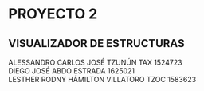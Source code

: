 # PROYECTO 2  
## VISUALIZADOR DE ESTRUCTURAS 

ALESSANDRO CARLOS JOSÉ TZUNÚN TAX 1524723  
DIEGO JOSÉ ABDO ESTRADA 1625021   
LESTHER RODNY HÁMILTON VILLATORO TZOC 1583623
